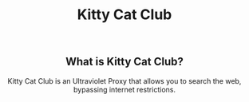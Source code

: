 <div align="center">
  
# Kitty Cat Club
<br/>
<h2>What is Kitty Cat Club?</h2>
Kitty Cat Club is an Ultraviolet Proxy that allows you to search the web, bypassing internet restrictions.
</div>
